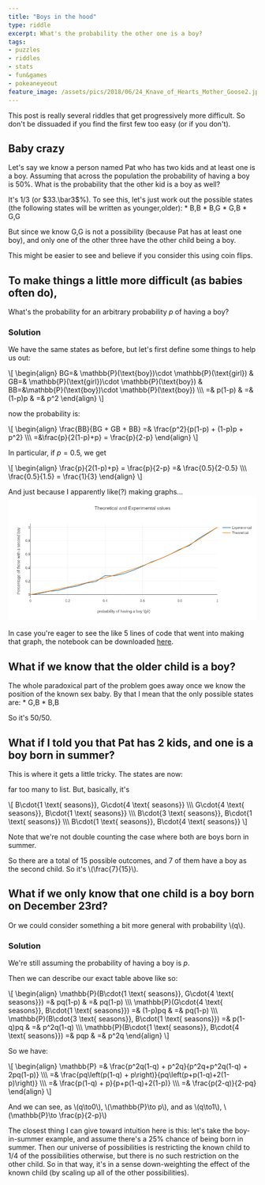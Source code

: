 ```yaml
---
title: "Boys in the hood"
type: riddle
excerpt: What's the probability the other one is a boy?
tags:
- puzzles
- riddles
- stats
- fun&games
- pokeaneyeout
feature_image: /assets/pics/2018/06/24_Knave_of_Hearts_Mother_Goose2.jpg
---
```


This post is really several riddles that get progressively more difficult. So don't be dissuaded if you find the first few too easy (or if you don't).

## Baby crazy

Let's say we know a person named Pat who has two kids and at least one is a boy. Assuming that across the population the probability of having a boy is 50%. What is the probability that the other kid is a boy as well?

<div class="hint" markdown="1">
It's 1/3 (or $33.\bar3$%). To see this, let's just work out the possible states (the following states will be written as younger,older):
* B,B
* B,G
* G,B
* G,G

But since we know G,G is not a possibility (because Pat has at least one boy), and only one of the other three have the other child being a boy.

This might be easier to see and believe if you consider this using coin flips.
</div>

## To make things a little more difficult (as babies often do),

What's the probability for an arbitrary probability $p$ of having a boy?

### Solution
<div class="hint" markdown="1">
We have the same states as before, but let's first define some things to help us out:

\\[
\begin{align}
	BG=& \mathbb{P}(\text{boy})\cdot \mathbb{P}(\text{girl}) & GB=& \mathbb{P}(\text{girl})\cdot \mathbb{P}(\text{boy}) & BB=&\mathbb{P}(\text{boy})\cdot \mathbb{P}(\text{boy}) \\\\\\
	=& p(1-p) & =& (1-p)p & =& p^2
\end{align}
\\]

now the probability is:

\\[
\begin{align}
	\frac{BB}{BG + GB + BB} =& \frac{p^2}{p(1-p) + (1-p)p + p^2} \\\\\\
	=&\frac{p}{2(1-p)+p} = \frac{p}{2-p}
\end{align}
\\]

In particular, if $p=0.5$, we get

\\[
\begin{align}
	\frac{p}{2(1-p)+p} = \frac{p}{2-p} =& \frac{0.5}{2-0.5} \\\\\\
	\frac{0.5}{1.5} = \frac{1}{3}
\end{align}
\\]

And just because I apparently like(?) making graphs...
![percentage plot](/assets/pics/2018/06/24_expPlot.png)

In case you're eager to see the like 5 lines of code that went into making that graph, the notebook can be downloaded [here](/assets/notebooks/2018/06/24_boys-in-the-hood.ipynb).
</div>

## What if we know that the older child is a boy?

<div class="hint" markdown="1">
The whole paradoxical part of the problem goes away once we know the position of the known sex baby. By that I mean that the only possible states are:
* G,B
* B,B

So it's 50/50.
</div>

## What if I told you that Pat has 2 kids, and one is a boy born in summer?

<div class="hint" markdown="1">
This is where it gets a little tricky. The states are now:

far too many to list. But, basically, it's

\\[
B\cdot\{1 \text{ seasons}\}, G\cdot\{4 \text{ seasons}} \\\\\\
G\cdot\{4 \text{ seasons}\}, B\cdot\{1 \text{ seasons}} \\\\\\
B\cdot\{3 \text{ seasons}\}, B\cdot\{1 \text{ seasons}} \\\\\\
B\cdot\{1 \text{ seasons}\}, B\cdot\{4 \text{ seasons}}
\\]

Note that we're not double counting the case where both are boys born in summer.

So there are a total of 15 possible outcomes, and 7 of them have a boy as the second child. So it's \\(\frac{7}{15}\\).
</div>

## What if we only know that one child is a boy born on December 23rd?

Or we could consider something a bit more general with probability \\(q\\).

### Solution

<div class="hint" markdown="1">

We're still assuming the probability of having a boy is $p$.

Then we can describe our exact table above like so:

\\[
\begin{align}
	\mathbb{P}(B\cdot\{1 \text{ seasons}\}, G\cdot\{4 \text{ seasons}}) =& pq(1-p) & =& pq(1-p) \\\\\\
	\mathbb{P}(G\cdot\{4 \text{ seasons}\}, B\cdot\{1 \text{ seasons}}) =& (1-p)pq & =& pq(1-p) \\\\\\
	\mathbb{P}(B\cdot\{3 \text{ seasons}\}, B\cdot\{1 \text{ seasons}}) =& p(1-q)pq & =& p^2q(1-q) \\\\\\
	\mathbb{P}(B\cdot\{1 \text{ seasons}\}, B\cdot\{4 \text{ seasons}}) =& pqp & =& p^2q
\end{align}
\\]

So we have:

\\[
\begin{align}
	\mathbb{P} =& \frac{p^2q(1-q) + p^2q}{p^2q+p^2q(1-q) + 2pq(1-p)} \\\\\\
	=& \frac{pq\left(p(1-q) + p\right)}{pq\left(p+p(1-q)+2(1-p)\right)} \\\\\\
	=& \frac{p(1-q) + p}{p+p(1-q)+2(1-p)} \\\\\\
	=& \frac{p(2-q)}{2-pq}
\end{align}
\\]

And we can see, as \\(q\to0\\), \\(\mathbb{P}\to p\\), and as \\(q\to1\\), \\(\mathbb{P}\to \frac{p}{2-p}\\)

The closest thing I can give toward intuition here is this: let's take the boy-in-summer example, and assume there's a 25% chance of being born in summer. Then our universe of possibilities is restricting the known child to 1/4 of the possibilities otherwise, but there is no such restriction on the other child. So in that way, it's in a sense down-weighting the effect of the known child (by scaling up all of the other possibilities).
</div>
